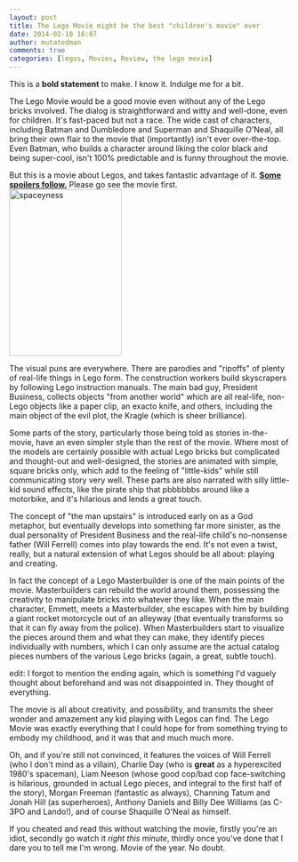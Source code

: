 ```yaml
---
layout: post
title: The Lego Movie might be the best "children's movie" ever
date: 2014-02-10 16:07
author: mutatedman
comments: true
categories: [legos, Movies, Review, the lego movie]
---
```

This is a <strong>bold statement</strong> to make. I know it. Indulge me for a bit.

The Lego Movie would be a good movie even without any of the Lego bricks involved. The dialog is straightforward and witty and well-done, even for children. It's fast-paced but not a race. The wide cast of characters, including Batman and Dumbledore and Superman and Shaquille O'Neal, all bring their own flair to the movie that (importantly) isn't ever over-the-top. Even Batman, who builds a character around liking the color black and being super-cool, isn't 100% predictable and is funny throughout the movie.

But this is a movie about Legos, and takes fantastic advantage of it. <strong><span style="text-decoration:underline;">Some spoilers follow.</span></strong> Please go see the movie first.<a href="http://samuelthomaservin.files.wordpress.com/2014/02/spaceyness.jpg"><img class="alignright size-medium wp-image-383" alt="spaceyness" src="http://samuelthomaservin.files.wordpress.com/2014/02/spaceyness.jpg?w=202" width="202" height="300" /></a>

The visual puns are everywhere. There are parodies and "ripoffs" of plenty of real-life things in Lego form. The construction workers build skyscrapers by following Lego instruction manuals. The main bad guy, President Business, collects objects "from another world" which are all real-life, non-Lego objects like a paper clip, an exacto knife, and others, including the main object of the evil plot, the Kragle (which is sheer brilliance).

Some parts of the story, particularly those being told as stories in-the-movie, have an even simpler style than the rest of the movie. Where most of the models are certainly possible with actual Lego bricks but complicated and thought-out and well-designed, the stories are animated with simple, square bricks only, which add to the feeling of "little-kids" while still communicating story very well. These parts are also narrated with silly little-kid sound effects, like the pirate ship that pbbbbbbs around like a motorbike, and it's hilarious and lends a great touch.

The concept of "the man upstairs" is introduced early on as a God metaphor, but eventually develops into something far more sinister, as the dual personality of President Business and the real-life child's no-nonsense father (Will Ferrell) comes into play towards the end. It's not even a twist, really, but a natural extension of what Legos should be all about: playing and creating.

In fact the concept of a Lego Masterbuilder is one of the main points of the movie. Masterbuilders can rebuild the world around them, possessing the creativity to manipulate bricks into whatever they like. When the main character, Emmett, meets a Masterbuilder, she escapes with him by building a giant rocket motorcycle out of an alleyway (that eventually transforms so that it can fly away from the police). When Masterbuilders start to visualize the pieces around them and what they can make, they identify pieces individually with numbers, which I can only assume are the actual catalog pieces numbers of the various Lego bricks (again, a great, subtle touch).

edit: I forgot to mention the ending again, which is something I'd vaguely thought about beforehand and was not disappointed in. They thought of everything.

The movie is all about creativity, and possibility, and transmits the sheer wonder and amazement any kid playing with Legos can find. The Lego Movie was exactly everything that I could hope for from something trying to embody my childhood, and it was that and much much more.

Oh, and if you're still not convinced, it features the voices of Will Ferrell (who I don't mind as a villain), Charlie Day (who is <strong>great</strong> as a hyperexcited 1980's spaceman), Liam Neeson (whose good cop/bad cop face-switching is hilarious, grounded in actual Lego pieces, and integral to the first half of the story), Morgan Freeman (fantastic as always), Channing Tatum and Jonah Hill (as superheroes), Anthony Daniels and Billy Dee Williams (as C-3PO and Lando!), and of course Shaquille O'Neal as himself.

If you cheated and read this without watching the movie, firstly you're an idiot, secondly go watch it <em>right this minute</em>, thirdly once you've done that I dare you to tell me I'm wrong. Movie of the year. No doubt.
